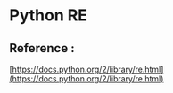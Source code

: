 # Python RE

## Reference :

[https://docs.python.org/2/library/re.html](https://docs.python.org/2/library/re.html)

